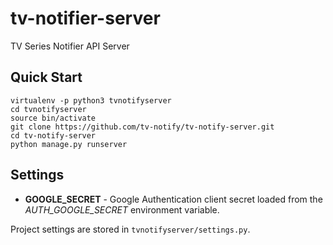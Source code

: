 # tv-notifier-server
TV Series Notifier API Server

## Quick Start
```
virtualenv -p python3 tvnotifyserver
cd tvnotifyserver
source bin/activate
git clone https://github.com/tv-notify/tv-notify-server.git
cd tv-notify-server
python manage.py runserver
```

## Settings
* **GOOGLE_SECRET** - Google Authentication client secret loaded from the *AUTH_GOOGLE_SECRET* environment variable.

Project settings are stored in `tvnotifyserver/settings.py`.
